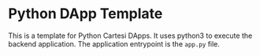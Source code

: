 # Python DApp Template

This is a template for Python Cartesi DApps. It uses python3 to execute the backend application.
The application entrypoint is the `app.py` file.

